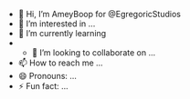 - 👋 Hi, I’m AmeyBoop for @EgregoricStudios
- 👀 I’m interested in ...
- 🌱 I’m currently learning
- - 💞️ I’m looking to collaborate on ...
- 📫 How to reach me ...
- 😄 Pronouns: ...
- ⚡ Fun fact: ...

<!---
EgregoricStudios/EgregoricStudios is a ✨ special ✨ repository because its `README.md` (this file) appears on your GitHub profile.
You can click the Preview link to take a look at your changes.
--->
